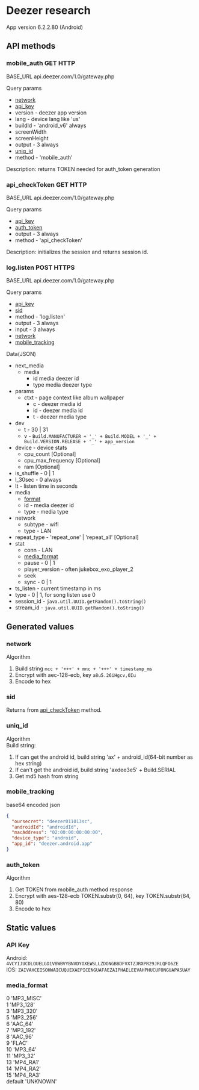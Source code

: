 # Deezer research
App version 6.2.2.80 (Android)

## API methods
### mobile_auth GET HTTP
BASE_URL
api.deezer.com/1.0/gateway.php

Query params
* [network](#network)
* [api_key](#API-key)
* version - deezer app version
* lang - device lang like 'us'
* buildId - 'android_v6' always
* screenWidth
* screenHeight
* output - 3 always
* [uniq_id](#uniq_id)
* method - 'mobile_auth'

Description: returns TOKEN needed for auth_token generation

### api_checkToken GET HTTP
BASE_URL
api.deezer.com/1.0/gateway.php

Query params
* [api_key](#API-key)
* [auth_token](#auth_token)
* output - 3 always
* method - 'api_checkToken'

Description: initializes the session and returns session id.

### log.listen POST HTTPS
BASE_URL
api.deezer.com/1.0/gateway.php

Query params
* [api_key](#API-key)
* [sid](#sid)
* method - 'log.listen'
* output - 3 always
* input - 3 always
* [network](#network)
* [mobile_tracking](#mobile_tracking)

Data(JSON)
* next_media
    * media
        * id media deezer id
        * type media deezer type
* params
    * ctxt - page context like album wallpaper
        * c - deezer media id
        * id - deezer media id
        * t - deezer media type
* dev
    * t - 30 | 31
    * v - `Build.MANUFACTURER + '_' + Build.MODEL + '_' + Build.VERSION.RELEASE + '_' + app_version`
* device - device stats
    * cpu_count [Optional]
    * cpu_max_frequency [Optional]
    * ram [Optional]
* is_shuffle - 0 | 1
* l_30sec - 0 always
* lt - listen time in seconds
* media
    * [format](#media_format) 
    * id - media deezer id
    * type - media type
* network
    * subtype - wifi
    * type - LAN
* repeat_type - 'repeat_one' | 'repeat_all' [Optional]
* stat
    * conn - LAN
    * [media_format](#media_format)
    * pause - 0 | 1
    * player_version - often jukebox_exo_player_2
    * seek
    * sync - 0 | 1
* ts_listen - current timestamp in ms
* type - 0 | 1, for song listen use 0
* session_id - `java.util.UUID.getRandom().toString()`
* stream_id - `java.util.UUID.getRandom().toString()`


## Generated values
### network
Algorithm
1. Build string ```mcc + '+++' + mnc + '+++' + timestamp_ms```
2. Encrypt with aec-128-ecb, key `a8u5.26iHgcv,OIu`
3. Encode to hex

### sid
Returns from [api_checkToken]() method.

### uniq_id
Algorithm  
Build string:  
1. If can get the android id, build string 'ax' + android_id(64-bit number as hex string)
2. If can't get the android id, build string 'axdee3e5' + Build.SERIAL
3. Get md5 hash from string

### mobile_tracking
base64 encoded json
```json
{
  "oursecret": "deezer011013sc",
  "androidId": "androidId",
  "macAddress": "02:00:00:00:00:00",
  "device_type": "android",
  "app_id": "deezer.android.app"
}
```

### auth_token
Algorithm
1. Get TOKEN from mobile_auth method response
2. Encrypt with aes-128-ecb TOKEN.substr(0, 64), key TOKEN.substr(64, 80)
3. Encode to hex 

## Static values
### API Key
Android: `4VCYIJUCDLOUELGD1V8WBVYBNVDYOXEWSLLZDONGBBDFVXTZJRXPR29JRLQFO6ZE`  
IOS: `ZAIVAHCEISOHWAICUQUEXAEPICENGUAFAEZAIPHAELEEVAHPHUCUFONGUAPASUAY`

### media_format
0 'MP3_MISC'  
1 'MP3_128'  
3 'MP3_320'  
5 'MP3_256'  
6 'AAC_64'  
7 'MP3_192'  
8 'AAC_96'  
9 'FLAC'  
10 'MP3_64'  
11 'MP3_32'  
13 'MP4_RA1'  
14 'MP4_RA2'  
15 'MP4_RA3'  
default 'UNKNOWN'  
